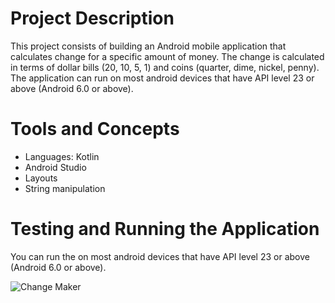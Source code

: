 # Project Description

This project consists of building an Android mobile application that 
calculates change for a specific amount of money.
The change is calculated in terms of dollar bills (20, 10, 5, 1) and coins (quarter, dime, nickel, penny). <br>
The application can run on most android devices that have API level 23 or above (Android 6.0 or above).

# Tools and Concepts
- Languages: Kotlin
- Android Studio
- Layouts
- String manipulation

# Testing and Running the Application

You can run the on most android devices that have API level 23 or above (Android 6.0 or above).

![Change Maker](https://user-images.githubusercontent.com/66971869/193357812-2cfc8440-6935-4326-8f08-742badc2e173.png)
